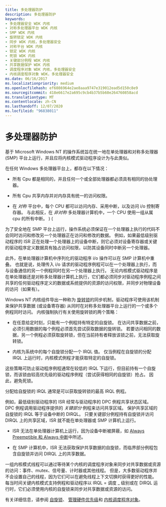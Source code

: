 ```yaml
---
title: 多处理器防护
description: 多处理器防护
keywords:
- 多处理器安全 WDK 内核
- 对称多处理器平台 WDK 内核
- SMP WDK 内核
- 旋转锁定 WDK 内核
- 同步 WDK 内核，多处理器安全
- 对称平台 WDK 内核
- 锁定 WDK 内核
- 死锁 WDK 内核
- 关键部分例程 WDK 内核
- 共享数据保护 WDK 内核
- 调度程序对象 WDK 内核，多处理器安全
- 内核调度程序对象 WDK，多处理器安全
ms.date: 06/16/2017
ms.localizationpriority: medium
ms.openlocfilehash: ef6086964e2ae8aaa9747e319012ead5d150c8e9
ms.sourcegitcommit: 418e6617e2a695c9cb4b37b5b60e264760858acd
ms.translationtype: MT
ms.contentlocale: zh-CN
ms.lasthandoff: 12/07/2020
ms.locfileid: "96838011"
---
```

# <a name="multiprocessor-safe"></a>多处理器防护





基于 Microsoft Windows NT 的操作系统旨在统一地在单处理器和对称多处理器 (SMP) 平台上运行，并且应将内核模式驱动程序设计为与此类似。

在任何 Windows 多处理器平台上，都存在以下情况：

-   所有 Cpu 都是相同的，并且任何一个或全部处理器都必须具有相同的协处理器。

-   所有 Cpu 共享内存并对内存具有统一的访问权限。

-   在 *对称* 平台中，每个 CPU 都可以访问内存、采用中断，以及访问 i/o 控制寄存器。 与此相反，在 *非对称* 多处理器计算机中，一个 CPU 使用一组从属 cpu 的所有中断。 )  (

为了安全地在 SMP 平台上运行，操作系统必须保证在一个处理器上执行的代码不会同时访问和修改另一个处理器正在访问和修改的数据。 例如，如果最低级别驱动程序的 ISR 正在处理一个处理器上的设备中断，则它必须对设备寄存器或关键的驱动程序定义数据具有独占访问权限，以防其设备同时中断另一个处理器。

此外，在单处理器计算机中序列化的驱动程序 i/o 操作可以在 SMP 计算机中重叠。 也就是说，处理传入 i/o 请求的驱动程序例程可以在一个处理器上执行，而与设备通信的另一个例程同时在另一个处理器上执行。 无论内核模式驱动程序是在单处理器还是对称多处理器计算机上执行，它们都必须同步对驱动程序例程之间共享的任何驱动程序定义的数据或系统提供的资源的访问权限，并同步对物理设备的访问（如果有）。

Windows NT 内核组件导出一种称为 [旋转锁](./introduction-to-spin-locks.md)的同步机制，驱动程序可使用该机制来保护共享数据 (或设备寄存器) 从同时在对称多处理器平台上运行的一个或多个例程同时访问。 内核强制执行有关使用旋转锁的两个策略：

-   在任意给定时刻，只能有一个例程持有特定的自旋锁。 在访问共享数据之前，必须引用数据的每个例程必须首先尝试获取数据的旋转锁。 若要访问相同的数据，另一个例程必须获取旋转锁，但在当前持有者释放该锁之前，无法获取旋转锁。

-   内核为系统中的每个自旋锁分配一个 IRQL 值。 仅当例程在自旋锁的分配 IRQL 上运行时，内核模式例程才能获取特定的自旋锁。

这些策略可防止驱动程序例程通常在较低的 IRQL 下运行，但目前持有一个自旋锁，而该锁由较高优先级的驱动程序例程（尝试获得相同的自旋锁）抢占。 因此，避免死锁。

分配给自旋锁的 IRQL 通常是可以获取旋转锁的最高 IRQL 例程。

例如，最低级别驱动程序的 ISR 经常与驱动程序的 DPC 例程共享状态区域。 DPC 例程调用驱动程序提供的 *关键部分* 例程来访问共享区域。 保护共享区域的自旋锁的 IRQL 等于设备中断的 DIRQL。 只要关键部分例程持有自旋锁并访问 DIRQL 上的共享区域，ISR 就不能在单处理器或 SMP 计算机上运行。

-   ISR 无法在单处理器计算机上运行，因为设备中断被屏蔽，如 [Always Preemptible 和 Always 中断](always-preemptible-and-always-interruptible.md)中所述。

-   在 SMP 计算机中，ISR 无法获取保护共享数据的自旋锁，而临界部分例程包含自旋锁并访问 DIRQL 上的共享数据。

一组内核模式线程可以通过等待某个内核的调度程序对象来同步对共享数据或资源的访问：事件、mutex、信号量、计时器或其他线程。 但是，大多数驱动程序并不会设置自己的线程，因为它们可以在避免线程上下文切换时获得更好的性能。 每当时间关键内核模式支持例程和驱动程序以 IRQL = 调度 \_ 级别或在 DIRQL 运行时，它们必须使用内核的自旋锁来同步对共享数据或资源的访问。

有关详细信息，请参阅 [自旋锁](./introduction-to-spin-locks.md)、 [管理硬件优先级](managing-hardware-priorities.md)和 [内核调度程序对象](./introduction-to-kernel-dispatcher-objects.md)。

 

